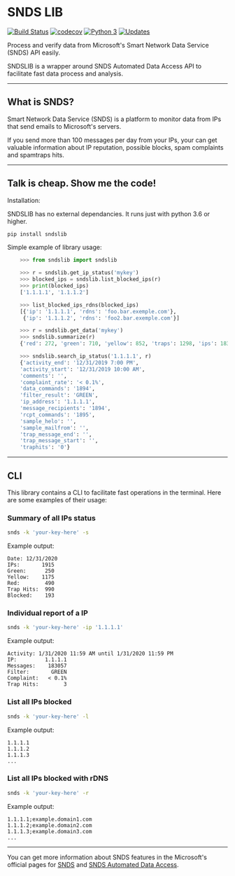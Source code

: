 # SNDS LIB

[![Build Status](https://www.travis-ci.com/undersfx/sndslib.svg?branch=master)](https://www.travis-ci.com/undersfx/sndslib) [![codecov](https://codecov.io/gh/undersfx/sndslib/branch/master/graph/badge.svg)](https://codecov.io/gh/undersfx/sndslib) [![Python 3](https://pyup.io/repos/github/undersfx/sndslib/python-3-shield.svg)](https://pyup.io/repos/github/undersfx/sndslib/) [![Updates](https://pyup.io/repos/github/undersfx/sndslib/shield.svg)](https://pyup.io/repos/github/undersfx/sndslib/)

Process and verify data from Microsoft's Smart Network Data Service (SNDS) API easily.

SNDSLIB is a wrapper around SNDS Automated Data Access API to facilitate fast data process and analysis.

---

## What is SNDS?

Smart Network Data Service (SNDS) is a platform to monitor data from IPs that send emails to Microsoft's servers.

If you send more than 100 messages per day from your IPs, your can get valuable information about IP reputation, possible blocks, spam complaints and spamtraps hits.

---

## Talk is cheap. Show me the code!

Installation:

SNDSLIB has no external dependancies. It runs just with python 3.6 or higher.

```bash
pip install sndslib
```

Simple example of library usage:

```python
    >>> from sndslib import sndslib

    >>> r = sndslib.get_ip_status('mykey')
    >>> blocked_ips = sndslib.list_blocked_ips(r)
    >>> print(blocked_ips)
    ['1.1.1.1', '1.1.1.2']

    >>> list_blocked_ips_rdns(blocked_ips)
    [{'ip': '1.1.1.1', 'rdns': 'foo.bar.exemple.com'},
     {'ip': '1.1.1.2', 'rdns': 'foo2.bar.exemple.com'}]

    >>> r = sndslib.get_data('mykey')
    >>> sndslib.summarize(r)
    {'red': 272, 'green': 710, 'yellow': 852, 'traps': 1298, 'ips': 1834, 'date': '12/31/2019'}

    >>> sndslib.search_ip_status('1.1.1.1', r)
    {'activity_end': '12/31/2019 7:00 PM',
    'activity_start': '12/31/2019 10:00 AM',
    'comments': '',
    'complaint_rate': '< 0.1%',
    'data_commands': '1894',
    'filter_result': 'GREEN',
    'ip_address': '1.1.1.1',
    'message_recipients': '1894',
    'rcpt_commands': '1895',
    'sample_helo': '',
    'sample_mailfrom': '',
    'trap_message_end': '',
    'trap_message_start': '',
    'traphits': '0'}
```

---

## CLI

This library contains a CLI to facilitate fast operations in the terminal. Here are some examples of their usage:

### Summary of all IPs status
```bash
snds -k 'your-key-here' -s
```
Example output:
```
Date: 12/31/2020
IPs:       1915
Green:      250
Yellow:    1175
Red:        490
Trap Hits:  990
Blocked:    193
```

### Individual report of a IP
```bash
snds -k 'your-key-here' -ip '1.1.1.1'
```

Example output:
```
Activity: 1/31/2020 11:59 AM until 1/31/2020 11:59 PM
IP:         1.1.1.1
Messages:    183057
Filter:       GREEN
Complaint:   < 0.1%
Trap Hits:        3
```

### List all IPs blocked
```bash
snds -k 'your-key-here' -l
```

Example output:
```
1.1.1.1
1.1.1.2
1.1.1.3
...
```

### List all IPs blocked with rDNS
```bash
snds -k 'your-key-here' -r
```

Example output:
```
1.1.1.1;example.domain1.com
1.1.1.2;example.domain2.com
1.1.1.3;example.domain3.com
...
```

---

You can get more information about SNDS features in the Microsoft's official pages for [SNDS](https://sendersupport.olc.protection.outlook.com/snds/FAQ.aspx?wa=wsignin1.0) and [SNDS Automated Data Access](https://sendersupport.olc.protection.outlook.com/snds/auto.aspx).
